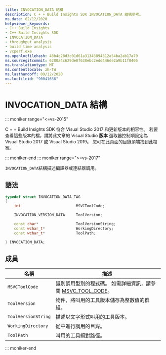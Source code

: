 ```yaml
---
title: INVOCATION_DATA 結構
description: C + + Build Insights SDK INVOCATION_DATA 結構參考。
ms.date: 02/12/2020
helpviewer_keywords:
- C++ Build Insights
- C++ Build Insights SDK
- INVOCATION_DATA
- throughput analysis
- build time analysis
- vcperf.exe
ms.openlocfilehash: 48b4c28d3c01d61a31343894312a54ba2ab17a70
ms.sourcegitcommit: 6280a4c629de0f638ebc2edd446de2a9b11f0406
ms.translationtype: MT
ms.contentlocale: zh-TW
ms.lasthandoff: 09/12/2020
ms.locfileid: "90041636"
---
```

# <a name="invocation_data-structure"></a>INVOCATION_DATA 結構

::: moniker range="<=vs-2015"

C + + Build Insights SDK 符合 Visual Studio 2017 和更新版本的相容性。 若要查看這些版本的檔，請將此文章的 Visual Studio **版本** 選取器控制項設定為 Visual Studio 2017 或 Visual Studio 2019。 您可在此頁面的目錄頂端找到此檔案。

::: moniker-end
::: moniker range=">=vs-2017"

`INVOCATION_DATA`結構描述編譯器或連結器調用。

## <a name="syntax"></a>語法

```cpp
typedef struct INVOCATION_DATA_TAG
{
    int                         MSVCToolCode;

    INVOCATION_VERSION_DATA     ToolVersion;

    const char*                 ToolVersionString;
    const wchar_t*              WorkingDirectory;
    const wchar_t*              ToolPath;

} INVOCATION_DATA;
```

## <a name="members"></a>成員

| 名稱 | 描述 |
|--|--|
| `MSVCToolCode` | 識別調用型別的程式碼。 如需詳細資訊，請參閱 [MSVC_TOOL_CODE](msvc-tool-code-enum.md)。 |
| `ToolVersion` | 物件，將叫用的工具版本儲存為整數值的群組。 |
| `ToolVersionString` | 描述以文字形式叫用的工具版本。 |
| `WorkingDirectory` | 從中進行調用的目錄。 |
| `ToolPath` | 叫用的工具絕對路徑。 |

::: moniker-end
